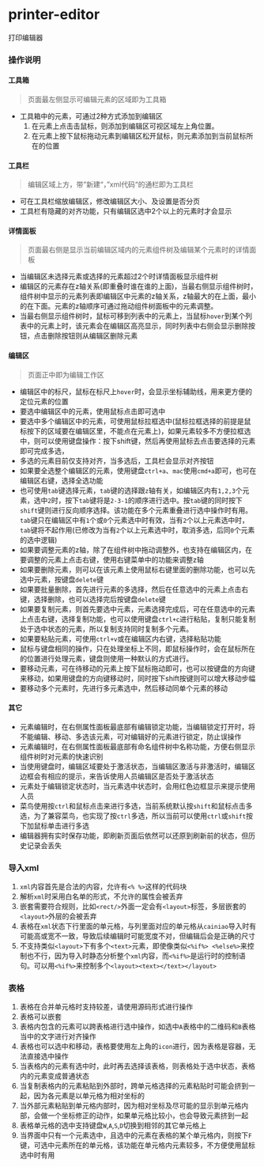 # printer-editor
打印编辑器

### 操作说明
####  工具箱
> 页面最左侧显示可编辑元素的区域即为工具箱
* 工具箱中的元素，可通过2种方式添加到编辑区
   1.  在元素上点击击鼠标，则添加到编辑区可视区域左上角位置。
   2. 在元素上按下鼠标拖动元素到编辑区松开鼠标，则元素添加到当前鼠标所在的位置

#### 工具栏
> 编辑区域上方，带”新建“，”xml代码“的通栏即为工具栏
* 可在工具栏缩放编辑区，修改编辑区大小、及设置是否分页
* 工具栏有隐藏的对齐功能，只有编辑区选中2个以上的元素时才会显示

#### 详情面板
> 页面最右侧是显示当前编辑区域内的元素组件树及编辑某个元素时的详情面板
* 当编辑区未选择元素或选择的元素超过2个时详情面板显示组件树
* 编辑区的元素存在z轴关系(即重叠时谁在谁的上面)，当最右侧显示组件树时，组件树中显示的元素列表即编辑区中元素的z轴关系，z轴最大的在上面，最小的在下面。元素的z轴顺序可通过拖动组件树面板中的元素调整。
* 当最右侧显示组件树时，鼠标可移到列表中的元素上，当鼠标`hover`到某个列表中的元素上时，该元素会在编辑区高亮显示，同时列表中右侧会显示删除按钮，点击删除按钮则从编辑区删除元素

#### 编辑区
> 页面正中即为编辑工作区
* 编辑区中的标尺，鼠标在标尺上`hover`时，会显示坐标辅助线，用来更方便的定位元素的位置
* 要选中编辑区中的元素，使用鼠标点击即可选中
* 要选中多个编辑区中的元素，可使用鼠标拉框选中(鼠标拉框选择的前提是鼠标按下的区域要在编辑区里，不能点在元素上)，如果元素较多不方便拉框选中，则可以使用键盘操作：按下shift键，然后再使用鼠标去点击要选择的元素即可完成多选，
* 多选的元素目前仅支持对齐，当多选后，工具栏会显示对齐按钮
* 如果要全选整个编辑区的元素，使用键盘`ctrl+a`、`mac`使用`cmd+a`即可，也可在编辑区右键，选择全选功能
* 也可使用`tab`键选择元素，`tab`键的选择跟`z`轴有关，如编辑区内有`1,2,3`个元素，选中`2`时，按下`tab`键将是`2-3-1`的顺序进行选中。按`tab`键的同时按下`shift`键则进行反向顺序选择。该功能在多个元素重叠进行选中操作时有用。`tab`键只在编辑区中有`1`个或`0`个元素选中时有效，当有`2`个以上元素选中时，`tab`键将不起作用(已修改为当有`2`个以上元素选中时，取消多选，后同`0`个元素的选中逻辑)
* 如果要调整元素的z轴，除了在组件树中拖动调整外，也支持在编辑区内，在要调整的元素上点击右键，使用右键菜单中的功能来调整z轴
* 如果要删除元素，则可以在该元素上使用鼠标右键里面的删除功能，也可以先选中元素，按键盘`delete`键
* 如果要批量删除，首先进行元素的多选择，然后在任意选中的元素上点击右键，选择删除，也可以选择完后按键盘`delete`键
* 如果要复制元素，则首先要选中元素，元素选择完成后，可在任意选中的元素上点击右键，选择复制功能，也可以使用键盘`ctrl+c`进行粘贴，复制只能复制处于选中状态的元素，所以复制支持同时复制多个元素。
* 如果要粘贴元素，可使用`ctrl+v`或在编辑区内右键，选择粘贴功能
* 鼠标与键盘相同的操作，只在处理坐标上不同，即鼠标操作时，会在鼠标所在的位置进行处理元素，键盘则使用一种默认的方式进行。
* 要移动元素，可在待移动的元素上按下鼠标拖动即可，也可以按键盘的方向键来移动，如果用键盘的方向键移动时，同时按下shift按键则可以增大移动步幅
* 要移动多个元素时，先进行多元素选中，然后移动同单个元素的移动

#### 其它
* 元素编辑时，在右侧属性面板最底部有编辑锁定功能，当编辑锁定打开时，将不能编辑、移动、多选该元素，可对编辑好的元素进行锁定，防止误操作
* 元素编辑时，在右侧属性面板最底部有命名组件树中名称功能，方便右侧显示组件树时对元素的快速识别
* 当使用键盘时，编辑区域要处于激活状态，当编辑区激活与非激活时，编辑区边框会有相应的提示，来告诉使用人员编辑区是否处于激活状态
* 元素处于编辑锁定状态时，当元素选中状态时，会用红色边框显示来提示使用人员
* 菜鸟使用按`ctrl`和鼠标点击来进行多选，当前系统默认按`shift`和鼠标点击多选，为了兼容菜鸟，也实现了按`ctrl`多选，所以当前可以使用`ctrl`或`shift`按下加鼠标单击进行多选
* 编辑器拥有实时保存功能，即刷新页面后依然可以还原到刷新前的状态，但历史记录会丢失


### 导入xml
1. `xml`内容首先是合法的内容，允许有`<% %>`这样的代码块
2. 解析`xml`时采用白名单的形式，不允许的属性会被丢弃
3. 嵌套需要符合规则，比如`<rect/>`外面一定会有`<layout>`标签，多层嵌套的`<layout>`外层的会被丢弃
4. 表格在`xml`状态下行里面的单元格，与列里面对应的单元格从`cainiao`导入时有可能高或宽不一致，导致后续编辑时可能宽度不对，但编辑后会是正确的尺寸
5. 不支持类似`<layout>`下有多个`<text>`元素，即使像类似`<%if%> <%else%>`来控制也不行，因为导入时静态分析整个`xml`内容，而`<%if%>`是运行时的控制语句。可以用`<%if%>`来控制多个`<layout><text></text></layout>`

### 表格
1. 表格在合并单元格时支持较差，请使用源码形式进行操作
2. 表格可以嵌套
3. 表格内包含的元素可以跨表格进行选中操作，如选中`A`表格中的二维码和`B`表格当中的文字进行对齐操作
4. 表格也可以选中和移动，表格要使用左上角的`icon`进行，因为表格是容器，无法直接选中操作
5. 当表格内的元素有选中时，此时再去选择该表格，则表格处于选中状态，表格内的元素变成普通状态
6. 当复制表格内的元素粘贴到外部时，跨单元格选择的元素粘贴时可能会挤到一起，因为各元素是以单元格为相对坐标的
7. 当外部元素粘贴到单元格内部时，因为相对坐标及尽可能的显示到单元格内部，会做一个坐标修正的动作，如果单元格比较小，也会导致元素挤到一起
8. 表格单元格的选中支持键盘`W`,`A`,`S`,`D`切换到相邻的其它单元格上
9. 当界面中只有一个元素选中，且选中的元素在表格的某个单元格内，则按下`F`键，可选中元素所在的单元格，该功能在单元格内元素较多，不方便使用鼠标选中时有用